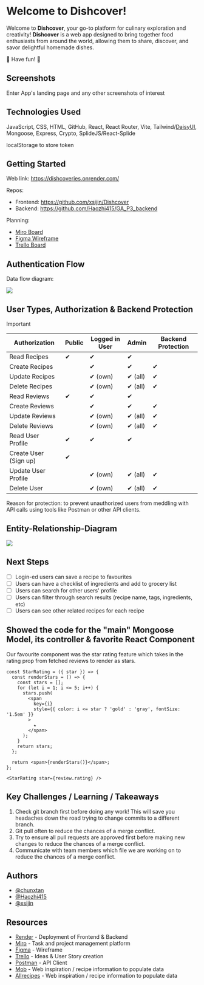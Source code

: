 # Welcome to Dishcover!

Welcome to **Dishcover**, your go-to platform for culinary exploration and creativity! **Dishcover** is a web app designed to bring together food enthusiasts from around the world, allowing them to share, discover, and savor delightful homemade dishes.

:cherries: Have fun! :carrot:

## Screenshots

Enter App's landing page and any other screenshots of interest

## Technologies Used

JavaScript, CSS, HTML, GitHub, React, React Router, Vite, Tailwind/[DaisyUI](https://daisyui.com/), Mongoose, Express, Crypto, SplideJS/React-Splide

localStorage to store token

## Getting Started

Web link: https://dishcoveries.onrender.com/

Repos:
* Frontend: https://github.com/xsijin/Dishcover
* Backend: https://github.com/Haozhi415/GA_P3_backend 

Planning:
* [Miro Board](https://miro.com/app/board/uXjVN9wiZ8c=/)
* [Figma Wireframe](https://www.figma.com/file/jmQyhu4rRCjEOahmJ2iO0Q/Project-3?type=design&mode=design&t=FHnU6fG21cagAsb2-0)
* [Trello Board](https://trello.com/b/dccanYjz/project3-rox)

## Authentication Flow

Data flow diagram:

<img src="/assets/images/data_flow_diagram.png">

## User Types, Authorization & Backend Protection

> [!IMPORTANT]
> | Authorization     | Public         | Logged in User | Admin          | Backend Protection |
> | ----------------- | --------------| -------------- | -------------- | -------------- |
> | Read Recipes      | ✔             | ✔             | ✔              |                |
> | Create Recipes    |               | ✔              | ✔              | ✔              |
> | Update Recipes    |               | ✔ (own)        | ✔ (all)        | ✔             |
> | Delete Recipes    |               | ✔ (own)        | ✔ (all)        | ✔             |
> | Read Reviews      | ✔             | ✔             | ✔              |                |
> | Create Reviews    |               | ✔              | ✔              | ✔              |
> | Update Reviews    |               | ✔ (own)        | ✔ (all)        | ✔              |
> | Delete Reviews    |               | ✔ (own)        | ✔ (all)        | ✔              |
> | Read User Profile | ✔             | ✔             | ✔              |                |
> | Create User (Sign up) | ✔ |                |                |                 |
> | Update User Profile  |             | ✔ (own)       | ✔ (all)        | ✔             |
> | Delete User  |             | ✔ (own)       | ✔ (all)        | ✔             |


Reason for protection: to prevent unauthorized users from meddling with API calls using tools like Postman or other API clients.

## Entity-Relationship-Diagram

<img src="/assets/images/ERD.png">

## Next Steps

- [ ] Login-ed users can save a recipe to favourites
- [ ] Users can have a checklist of ingredients and add to grocery list
- [ ] Users can search for other users' profile
- [ ] Users can filter through search results (recipe name, tags, ingredients, etc)
- [ ] Users can see other related recipes for each recipe

## Showed the code for the "main" Mongoose Model, its controller & favorite React Component

Our favourite component was the star rating feature which takes in the rating prop from fetched reviews to render as stars.

```
const StarRating = ({ star }) => {
  const renderStars = () => {
    const stars = [];
    for (let i = 1; i <= 5; i++) {
      stars.push(
        <span
          key={i}
          style={{ color: i <= star ? 'gold' : 'gray', fontSize: '1.5em' }}
        >
          ★
        </span>
      );
    }
    return stars;
  };

  return <span>{renderStars()}</span>;
};
```

```
<StarRating star={review.rating} />
```

## Key Challenges / Learning / Takeaways

1. Check git branch first before doing any work! This will save you headaches down the road trying to change commits to a different branch.
2. Git pull often to reduce the chances of a merge conflict.
3. Try to ensure all pull requests are approved first before making new changes to reduce the chances of a merge conflict.
4. Communicate with team members which file we are working on to reduce the chances of a merge conflict.

## Authors

- [@chunxtan](https://github.com/chunxtan)
- [@Haozhi415](https://github.com/Haozhi415)
- [@xsijin](https://github.com/xsijin)

## Resources

- [Render](https://render.com/) - Deployment of Frontend & Backend
- [Miro](https://miro.com) - Task and project management platform
- [Figma](https://figma.com) - Wireframe
- [Trello](https://trello.com) - Ideas & User Story creation
- [Postman](https://www.postman.com) - API Client
- [Mob](https://www.mob.co.uk/) - Web inspiration / recipe information to populate data
- [Allrecipes](https://www.allrecipes.com/) - Web inspiration / recipe information to populate data